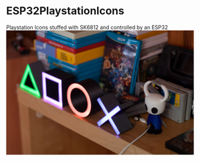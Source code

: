 # ESP32PlaystationIcons
Playstation Icons stuffed with SK6812 and controlled by an ESP32
![result](IMG_6885.jpg)
